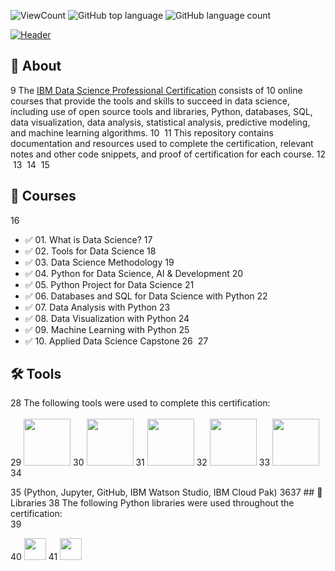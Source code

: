![ViewCount](https://views.whatilearened.today/views/github/Moahmed01/IBM-Data-Science-Professional-Certification.svg?cache=remove)
![GitHub top language](https://img.shields.io/github/languages/top/Moahmed01/IBM-Data-Science-Professional-Certificate?style=flat)
![GitHub language count](https://img.shields.io/github/languages/count/Moahmed01/IBM-Data-Science-Professional-Certificate?style=flat)

[![Header](https://user-images.githubusercontent.com/84391594/152703941-8c1b3e93-7358-4274-8c7d-b152d3132814.png)](https://www.coursera.org/professional-certificates/ibm-data-science)

## 📄 About
9
The <a href="https://www.coursera.org/professional-certificates/ibm-data-science">IBM Data Science Professional Certification</a> consists of 10 online courses that provide the tools and skills to succeed in data science, including use of open source tools and libraries, Python, databases, SQL, data visualization, data analysis, statistical analysis, predictive modeling, and machine learning algorithms. 
10
​
11
This repository contains documentation and resources used to complete the certification, relevant notes and other code snippets, and proof of certification for each course.
12
​
13
​
14
​
15
## 📑 Courses
16
- :white_check_mark: 01. What is Data Science?
17
- :white_check_mark: 02. Tools for Data Science
18
- :white_check_mark: 03. Data Science Methodology
19
- :white_check_mark: 04. Python for Data Science, AI & Development
20
- :white_check_mark: 05. Python Project for Data Science
21
- :white_check_mark: 06. Databases and SQL for Data Science with Python
22
- :white_check_mark: 07. Data Analysis with Python
23
- :white_check_mark: 08. Data Visualization with Python
24
- :white_check_mark: 09. Machine Learning with Python
25
- :white_check_mark: 10. Applied Data Science Capstone
26
​
27
## 🛠️ Tools
28
The following tools were used to complete this certification: <br> <br>
29
  <img src="https://user-images.githubusercontent.com/84391594/152705364-f16bb223-41aa-4510-8113-51171dfe9953.png" height="75">
30
  <img src="https://user-images.githubusercontent.com/84391594/152705271-083f8784-b3c9-4065-9733-ea3fa8ad5a7a.png" height="75">
31
  <img src="https://user-images.githubusercontent.com/84391594/152705273-adffe1bf-b509-44d0-b3ac-671cce5071df.svg" height="75">
32
  <img src="https://user-images.githubusercontent.com/84391594/152705324-68f777a0-3875-4b65-ae96-646643284541.png" height="75">
33
  <img src="https://user-images.githubusercontent.com/84391594/152705298-bb170d32-3dd0-4ad4-8221-8b7b029116b4.png" height="75">
34
</p>
35
(Python, Jupyter, GitHub, IBM Watson Studio, IBM Cloud Pak)
36
​
37
## 📖 Libraries
38
The following Python libraries were used throughout the certification: <br> 
39
<p align="left">
40
  <img  src="https://user-images.githubusercontent.com/84391594/152706127-ce41990f-2588-472a-b5df-6b403a5947e6.png" height="35">
41
  <img  src="https://user-images.githubusercontent.com/84391594/152706130-5577011e-ecb3-47aa-af73-f6bd1bda05bc.png" height="35">
